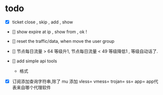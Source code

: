 # todo

- [x] ticket close , skip , add , show 
- [] show expire at ip , show from , ok !

- [] reset the traffic/data, when move the user group 

- [] 节点每日流量 > 64 等级升1, 节点每日流量 < 49 等级降低1 , 等级自动话了.


- [] add simple api tools 
    - 格式
        

- [x] 订阅添加查询字符串,除了 mu 添加 vless= vmess= trojan= ss= app= app代表来自哪个代理软件 